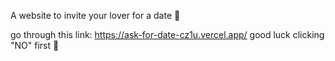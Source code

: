 
A website to invite your lover for a date 🥰

go through this link: https://ask-for-date-cz1u.vercel.app/
good luck clicking "NO" first 🤣
